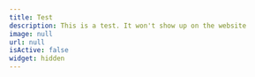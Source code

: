 ```yaml
---
title: Test
description: This is a test. It won't show up on the website
image: null
url: null
isActive: false
widget: hidden
---
```

